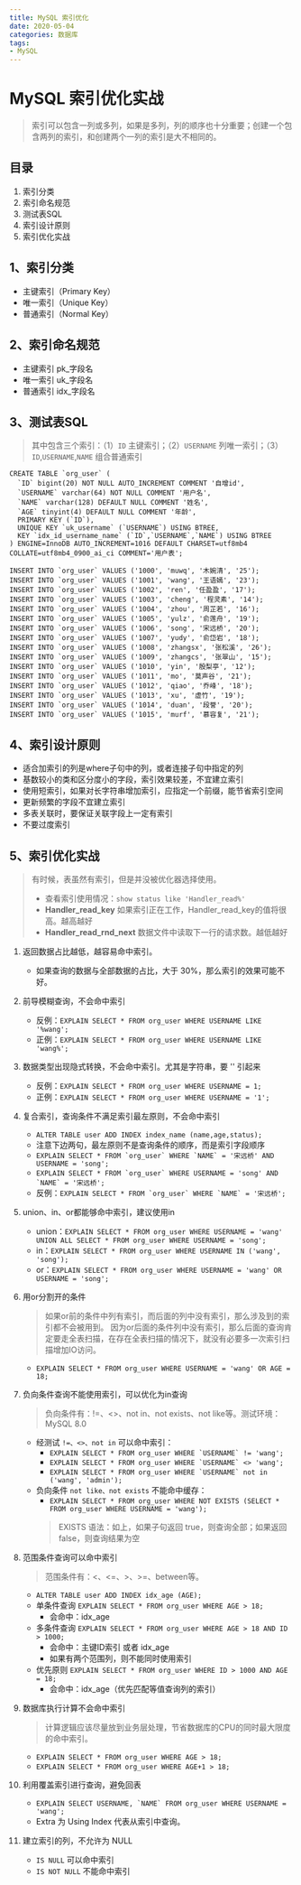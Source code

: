```yaml
---
title: MySQL 索引优化
date: 2020-05-04
categories: 数据库
tags:
- MySQL
---
```



# MySQL 索引优化实战
> 索引可以包含一列或多列，如果是多列，列的顺序也十分重要；创建一个包含两列的索引，和创建两个一列的索引是大不相同的。

## 目录
1. 索引分类
2. 索引命名规范
3. 测试表SQL
4. 索引设计原则
4. 索引优化实战

## 1、索引分类
- 主键索引（Primary Key）
- 唯一索引（Unique  Key）
- 普通索引（Normal  Key）

## 2、索引命名规范
- 主键索引 pk_字段名
- 唯一索引 uk_字段名
- 普通索引 idx_字段名

## 3、测试表SQL
> 其中包含三个索引：（1）`ID` 主键索引；（2）`USERNAME` 列唯一索引；（3）`ID`,`USERNAME`,`NAME` 组合普通索引
```mysql
CREATE TABLE `org_user` (
  `ID` bigint(20) NOT NULL AUTO_INCREMENT COMMENT '自增id',
  `USERNAME` varchar(64) NOT NULL COMMENT '用户名',
  `NAME` varchar(128) DEFAULT NULL COMMENT '姓名',
  `AGE` tinyint(4) DEFAULT NULL COMMENT '年龄',
  PRIMARY KEY (`ID`),
  UNIQUE KEY `uk_username` (`USERNAME`) USING BTREE,
  KEY `idx_id_username_name` (`ID`,`USERNAME`,`NAME`) USING BTREE
) ENGINE=InnoDB AUTO_INCREMENT=1016 DEFAULT CHARSET=utf8mb4 COLLATE=utf8mb4_0900_ai_ci COMMENT='用户表';

INSERT INTO `org_user` VALUES ('1000', 'muwq', '木婉清', '25');
INSERT INTO `org_user` VALUES ('1001', 'wang', '王语嫣', '23');
INSERT INTO `org_user` VALUES ('1002', 'ren', '任盈盈', '17');
INSERT INTO `org_user` VALUES ('1003', 'cheng', '程灵素', '14');
INSERT INTO `org_user` VALUES ('1004', 'zhou', '周芷若', '16');
INSERT INTO `org_user` VALUES ('1005', 'yulz', '俞莲舟', '19');
INSERT INTO `org_user` VALUES ('1006', 'song', '宋远桥', '20');
INSERT INTO `org_user` VALUES ('1007', 'yudy', '俞岱岩', '18');
INSERT INTO `org_user` VALUES ('1008', 'zhangsx', '张松溪', '26');
INSERT INTO `org_user` VALUES ('1009', 'zhangcs', '张翠山', '15');
INSERT INTO `org_user` VALUES ('1010', 'yin', '殷梨亭', '12');
INSERT INTO `org_user` VALUES ('1011', 'mo', '莫声谷', '21');
INSERT INTO `org_user` VALUES ('1012', 'qiao', '乔峰', '18');
INSERT INTO `org_user` VALUES ('1013', 'xu', '虚竹', '19');
INSERT INTO `org_user` VALUES ('1014', 'duan', '段誉', '20');
INSERT INTO `org_user` VALUES ('1015', 'murf', '慕容复', '21');
```

## 4、索引设计原则
- 适合加索引的列是where子句中的列，或者连接子句中指定的列
- 基数较小的类和区分度小的字段，索引效果较差，不宜建立索引
- 使用短索引，如果对长字符串增加索引，应指定一个前缀，能节省索引空间
- 更新频繁的字段不宜建立索引
- 多表关联时，要保证关联字段上一定有索引
- 不要过度索引

## 5、索引优化实战
> 有时候，表虽然有索引，但是并没被优化器选择使用。
> - 查看索引使用情况：`show status like 'Handler_read%'`
> - **Handler_read_key** 如果索引正在工作，Handler_read_key的值将很高。越高越好
> - **Handler_read_rnd_next** 数据文件中读取下一行的请求数。越低越好

1. 返回数据占比越低，越容易命中索引。
   - 如果查询的数据与全部数据的占比，大于 30%，那么索引的效果可能不好。

2. 前导模糊查询，不会命中索引
   - 反例：`EXPLAIN SELECT * FROM org_user WHERE USERNAME LIKE '%wang';`
   - 正例：`EXPLAIN SELECT * FROM org_user WHERE USERNAME LIKE 'wang%';`

3. 数据类型出现隐式转换，不会命中索引。尤其是字符串，要 '' 引起来
   - 反例：`EXPLAIN SELECT * FROM org_user WHERE USERNAME = 1;`
   - 正例：`EXPLAIN SELECT * FROM org_user WHERE USERNAME = '1';`

4. 复合索引，查询条件不满足索引最左原则，不会命中索引
   - `ALTER TABLE user ADD INDEX index_name (name,age,status);`
   - 注意下边两句，最左原则不是查询条件的顺序，而是索引字段顺序
   - ```EXPLAIN SELECT * FROM `org_user` WHERE `NAME` = '宋远桥' AND USERNAME = 'song';```
   - ```EXPLAIN SELECT * FROM `org_user` WHERE USERNAME = 'song' AND `NAME` = '宋远桥';```
   - 反例：```EXPLAIN SELECT * FROM `org_user` WHERE `NAME` = '宋远桥';```

5. union、in、or都能够命中索引，建议使用in
   - union：`EXPLAIN SELECT * FROM org_user WHERE USERNAME = 'wang' UNION ALL SELECT * FROM org_user WHERE USERNAME = 'song';`
   - in：`EXPLAIN SELECT * FROM org_user WHERE USERNAME IN ('wang', 'song');`
   - or：`EXPLAIN SELECT * FROM org_user WHERE USERNAME = 'wang' OR USERNAME = 'song';`

6. 用or分割开的条件
   > 如果or前的条件中列有索引，而后面的列中没有索引，那么涉及到的索引都不会被用到。
   > 因为or后面的条件列中没有索引，那么后面的查询肯定要走全表扫描，在存在全表扫描的情况下，就没有必要多一次索引扫描增加IO访问。
   - `EXPLAIN SELECT * FROM org_user WHERE USERNAME = 'wang' OR AGE = 18;`

7. 负向条件查询不能使用索引，可以优化为in查询
   > 负向条件有：!=、<>、not in、not exists、not like等。测试环境：MySQL 8.0
   - 经测试 `!=、<>、not in` 可以命中索引：
        - ```EXPLAIN SELECT * FROM org_user WHERE `USERNAME` != 'wang';```
        - ```EXPLAIN SELECT * FROM org_user WHERE `USERNAME` <> 'wang';```
        - ```EXPLAIN SELECT * FROM org_user WHERE `USERNAME` not in ('wang', 'admin');```
   - 负向条件 `not like、not exists` 不能命中缓存：
     - ```EXPLAIN SELECT * FROM org_user WHERE NOT EXISTS (SELECT * FROM org_user WHERE USERNAME = 'wang');```
     > EXISTS 语法：如上，如果子句返回 true，则查询全部；如果返回 false，则查询结果为空

8. 范围条件查询可以命中索引
   > 范围条件有：<、<=、>、>=、between等。
   - `ALTER TABLE user ADD INDEX idx_age (AGE);`
   - 单条件查询 `EXPLAIN SELECT * FROM org_user WHERE AGE > 18;`
     - 会命中：idx_age 
   - 多条件查询 `EXPLAIN SELECT * FROM org_user WHERE AGE > 18 AND ID > 1000;`
     - 会命中：主键ID索引 或者 idx_age 
     - 如果有两个范围列，则不能同时使用索引
   - 优先原则 `EXPLAIN SELECT * FROM org_user WHERE ID > 1000 AND AGE = 18;`
     - 会命中：idx_age（优先匹配等值查询列的索引）

9. 数据库执行计算不会命中索引
   > 计算逻辑应该尽量放到业务层处理，节省数据库的CPU的同时最大限度的命中索引。
   - `EXPLAIN SELECT * FROM org_user WHERE AGE > 18;`
   - `EXPLAIN SELECT * FROM org_user WHERE AGE+1 > 18;`

10. 利用覆盖索引进行查询，避免回表
    - ```EXPLAIN SELECT USERNAME, `NAME` FROM org_user WHERE USERNAME = 'wang';```
    - Extra 为 Using Index 代表从索引中查询。

11. 建立索引的列，不允许为 NULL
    - `IS NULL` 可以命中索引
    - `IS NOT NULL` 不能命中索引

